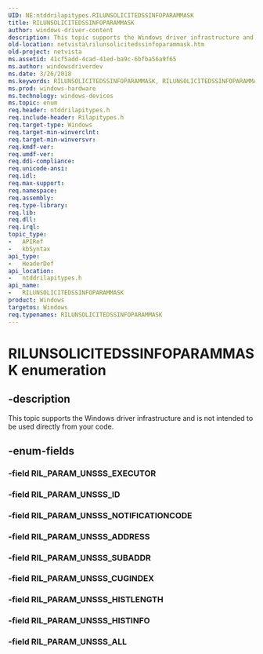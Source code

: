```yaml
---
UID: NE:ntddrilapitypes.RILUNSOLICITEDSSINFOPARAMMASK
title: RILUNSOLICITEDSSINFOPARAMMASK
author: windows-driver-content
description: This topic supports the Windows driver infrastructure and is not intended to be used directly from your code.
old-location: netvista\rilunsolicitedssinfoparammask.htm
old-project: netvista
ms.assetid: 41cf5add-4cad-41ed-ba9c-6bfba56a9f65
ms.author: windowsdriverdev
ms.date: 3/26/2018
ms.keywords: RILUNSOLICITEDSSINFOPARAMMASK, RILUNSOLICITEDSSINFOPARAMMASK enumeration [Network Drivers Starting with Windows Vista], RIL_PARAM_UNSSS_ADDRESS, RIL_PARAM_UNSSS_ALL, RIL_PARAM_UNSSS_CUGINDEX, RIL_PARAM_UNSSS_HISTINFO, RIL_PARAM_UNSSS_HISTLENGTH, RIL_PARAM_UNSSS_ID, RIL_PARAM_UNSSS_NOTIFICATIONCODE, RIL_PARAM_UNSSS_SUBADDR, netvista.rilunsolicitedssinfoparammask, ntddrilapitypes/RILUNSOLICITEDSSINFOPARAMMASK, ntddrilapitypes/RIL_PARAM_UNSSS_ADDRESS, ntddrilapitypes/RIL_PARAM_UNSSS_ALL, ntddrilapitypes/RIL_PARAM_UNSSS_CUGINDEX, ntddrilapitypes/RIL_PARAM_UNSSS_HISTINFO, ntddrilapitypes/RIL_PARAM_UNSSS_HISTLENGTH, ntddrilapitypes/RIL_PARAM_UNSSS_ID, ntddrilapitypes/RIL_PARAM_UNSSS_NOTIFICATIONCODE, ntddrilapitypes/RIL_PARAM_UNSSS_SUBADDR
ms.prod: windows-hardware
ms.technology: windows-devices
ms.topic: enum
req.header: ntddrilapitypes.h
req.include-header: Rilapitypes.h
req.target-type: Windows
req.target-min-winverclnt: 
req.target-min-winversvr: 
req.kmdf-ver: 
req.umdf-ver: 
req.ddi-compliance: 
req.unicode-ansi: 
req.idl: 
req.max-support: 
req.namespace: 
req.assembly: 
req.type-library: 
req.lib: 
req.dll: 
req.irql: 
topic_type:
-	APIRef
-	kbSyntax
api_type:
-	HeaderDef
api_location:
-	ntddrilapitypes.h
api_name:
-	RILUNSOLICITEDSSINFOPARAMMASK
product: Windows
targetos: Windows
req.typenames: RILUNSOLICITEDSSINFOPARAMMASK
---
```


# RILUNSOLICITEDSSINFOPARAMMASK enumeration


## -description


This topic supports the Windows driver infrastructure and is not intended to be used directly from your code.


## -enum-fields




### -field RIL_PARAM_UNSSS_EXECUTOR


### -field RIL_PARAM_UNSSS_ID


### -field RIL_PARAM_UNSSS_NOTIFICATIONCODE


### -field RIL_PARAM_UNSSS_ADDRESS


### -field RIL_PARAM_UNSSS_SUBADDR


### -field RIL_PARAM_UNSSS_CUGINDEX


### -field RIL_PARAM_UNSSS_HISTLENGTH


### -field RIL_PARAM_UNSSS_HISTINFO


### -field RIL_PARAM_UNSSS_ALL

